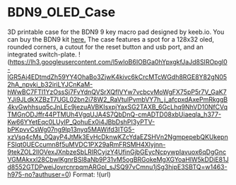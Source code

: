 # BDN9_OLED_Case
3D printable case for the BDN9 9 key macro pad designed by keeb.io. 
You can buy the BDN9 kit [here.](https://keeb.io/collections/frontpage/products/bdn9-3x3-9-key-macropad-rotary-encoder-support)
The case features a spot for a 128x32 oled, rounded corners, a cutout for the reset button and usb port, and an integrated switch-plate. 
!(https://lh3.googleusercontent.com/l5wloB6IOBGa0hYpxgkfJaJd8SIROpgl0-IGR5Aj4EDtmdZh59YY4OhaBo3ZjwK4kivc6kCrcMTcWGdh8RGE8Y82gN052hA_npvki_b32iriLYJCnKaM-hWwBC7FTl1YzOssSj7FvYdnQVSrXQfIVYw7vcbcvMoWgFX75pP5r7V_GaK7YJi9JLdkXZBzT7UGL02bn2i78W2_RaVtuIPvmbVY7h_j_afcpxdAxePmRkggB4kvGwhhsuq5cJnLEc9jezuAVBKIsxpjYaxSG2TAXB_6GcLhq9NhVD10NfCVqTMGnODJffr44PTMUh4VgqUJA4S7QbDnQ-cmADTD08xbUiaeqla_h377-Kw66YYetEqc0LUyIP_QohuEx0i4JBbDshPI3yPTV-bPKpvvCsWg07ng9Ip13nyq5MAWifd3ITG5-xzVsq4cMs_0QayP4JtMk3EvHcDknwKZcYdaEZSHVn2NgmpepebQKUkepnFSIqt0UECcumn8f5uMVDC1PX29aRmFRSMH4Xlyjnn-9tekZOL2lIOVexJXnbzeSbLRIRCyjzY4UfinGjbGEycNcpywpIavuox6qDgGncVGMAkxxl28CbwlKgnrBSl8aNb9P31vM5ogBRGokeMgXGYoaHlW5kDDiE81Jd8552GTDPweiJovrcnrpqmARGpl_sJSQ97vCmnu1jSg3hipE3SBTQ=w1463-h975-no?authuser=0)
Format: !(url)
